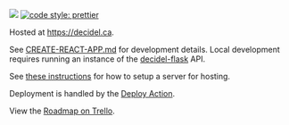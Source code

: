 ![](https://github.com/jpmunz/decidel-web/workflows/Build%20and%20Deploy/badge.svg)
<a href="#badge">
    <img alt="code style: prettier" src="https://img.shields.io/badge/code_style-prettier-ff69b4.svg?style=flat-square"></a>
    
Hosted at https://decidel.ca.

See [CREATE-REACT-APP.md](CREATE-REACT-APP.md) for development details. Local development requires running an instance
of the  [decidel-flask](https://github.com/jpmunz/decidel-flask) API.

See [these instructions](https://development-recipes.readthedocs.io/en/latest/hosting.html) for how to setup a server for hosting.

Deployment is handled by the [Deploy Action](.github/workflows/deploy.yml).

View the [Roadmap on Trello](https://trello.com/b/z4REn8Mg/decidel-roadmap).
